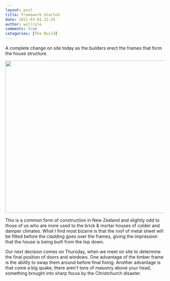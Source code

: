 ```yaml
---
layout: post
title: Framework Started
date: 2011-03-01 22:24
author: willryle
comments: true
categories: [The Build]
---
```

A complete change on site today as the builders erect the frames that form the house structure.

<a href="http://willryle.files.wordpress.com/2011/03/framework-004.jpg" target="_blank"><img class="alignnone size-full wp-image-428" title="Framework 004" src="http://willryle.files.wordpress.com/2011/03/framework-004.jpg" alt="" width="640" height="480" /></a>

This is a common form of construction in New Zealand and slightly odd to those of us who are more used to the brick &amp; mortar houses of colder and damper climates. What I find most bizarre is that the roof of metal sheet will be fitted before the cladding goes over the frames, giving the impression that the house is being built from the top down.

Our next decision comes on Thursday, when we meet on site to determine the final position of doors and windows. One advantage of the timber frame is the ability to swap them around before final fixing. Another advantage is that come a big quake, there aren't tons of masonry above your head, something brought into sharp focus by the Christchurch disaster.

&nbsp;

